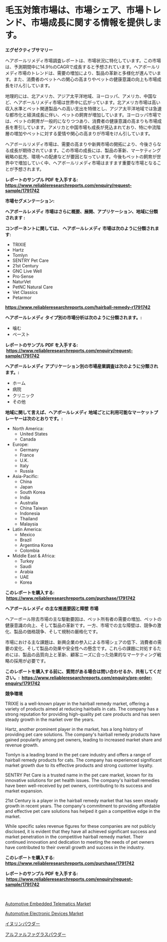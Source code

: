 <p><h1>毛玉対策市場は、市場シェア、市場トレンド、市場成長に関する情報を提供します。</h1></p><p><strong>エグゼクティブサマリー</strong></p>
<p><p>ヘアボールリメディ市場調査レポートは、市場状況に特化しています。この市場は、予測期間中に14.9％のCAGRで成長すると予想されています。ヘアボールリメディ市場のトレンドは、需要の増加により、製品の革新と多様化が進んでいます。また、消費者のペットへの関心の高まりやペットの健康意識の向上も市場成長をけん引しています。</p><p>地理的には、北アメリカ、アジア太平洋地域、ヨーロッパ、アメリカ、中国など、ヘアボールリメディ市場は世界中に広がっています。北アメリカ市場は高い収入水準とペット関連製品への高い支出を特徴とし、アジア太平洋地域では急速な都市化と経済成長に伴い、ペットの飼育が増加しています。ヨーロッパ市場では、ペットの飼育が一般的になりつつあり、消費者の健康意識の高まりも市場成長を牽引しています。アメリカと中国市場も成長が見込まれており、特に中流階層の増加やペットに対する愛情や関心の高まりが市場をけん引しています。</p><p>ヘアボールリメディ市場は、需要の高まりや新興市場の開拓により、今後さらなる成長が期待されています。この市場の成長には、製品の革新、マーケティング戦略の拡充、環境への配慮などが要因となっています。今後もペットの飼育が世界中で増加していく中、ヘアボールリメディ市場はますます重要な市場となることが予想されます。</p></p>
<p><strong>レポートのサンプル PDF を入手する: <a href="https://www.reliableresearchreports.com/enquiry/request-sample/1791742">https://www.reliableresearchreports.com/enquiry/request-sample/1791742</a></strong></p>
<p><strong>市場セグメンテーション:</strong></p>
<p><strong> ヘアボールレメディ 市場はさらに概要、展開、アプリケーション、地域に分類されます :</strong></p>
<p><strong>コンポーネントに関しては、 ヘアボールレメディ 市場は次のように分類されます: &nbsp;</strong></p>
<p><ul><li>TRIXIE</li><li>Hartz</li><li>Tomlyn</li><li>SENTRY Pet Care</li><li>21st Century</li><li>GNC Live Well</li><li>Pro·Sense</li><li>NaturVet</li><li>PetNC Natural Care</li><li>Vet Classics</li><li>Petarmor</li></ul></p>
<p><strong><a href="https://www.reliableresearchreports.com/hairball-remedy-r1791742">https://www.reliableresearchreports.com/hairball-remedy-r1791742</a></strong></p>
<p><strong> ヘアボールレメディ タイプ別の市場分析は次のように分類されます。:</strong></p>
<p><ul><li>噛む</li><li>ペースト</li></ul></p>
<p><strong>レポートのサンプル PDF を入手する: &nbsp;<a href="https://www.reliableresearchreports.com/enquiry/request-sample/1791742">https://www.reliableresearchreports.com/enquiry/request-sample/1791742</a></strong></p>
<p><strong> ヘアボールレメディ アプリケーション別の市場産業調査は次のように分類されます。:</strong></p>
<p><ul><li>ホーム</li><li>病院</li><li>クリニック</li><li>その他</li></ul></p>
<p><strong>地域に関して言えば、ヘアボールレメディ 地域ごとに利用可能なマーケットプレーヤーは次のとおりです。:</strong></p>
<p><ul>
    <li>
        North America:
        <ul>
            <li>United States</li>
            <li>Canada</li>
        </ul>
    </li>
    <li>
        Europe:
        <ul>
            <li>Germany</li>
            <li>France</li>
            <li>U.K.</li>
            <li>Italy</li>
            <li>Russia</li>
        </ul>
    </li>
    <li>
        Asia-Pacific:
        <ul>
            <li>China</li>
            <li>Japan</li>
            <li>South Korea</li>
            <li>India</li>
            <li>Australia</li>
            <li>China Taiwan</li>
            <li>Indonesia</li>
            <li>Thailand</li>
            <li>Malaysia</li>
        </ul>
    </li>
    <li>
        Latin America:
        <ul>
            <li>Mexico</li>
            <li>Brazil</li>
            <li>Argentina Korea</li>
            <li>Colombia</li>
        </ul>
    </li>
    <li>
        Middle East & Africa:
        <ul>
            <li>Turkey</li>
            <li>Saudi</li>
            <li>Arabia</li>
            <li>UAE</li>
            <li>Korea</li>
        </ul>
    </li>
    </ul></p>
<p><strong>このレポートを購入する: &nbsp;<a href="https://www.reliableresearchreports.com/purchase/1791742">https://www.reliableresearchreports.com/purchase/1791742</a></strong></p>
<p><strong>ヘアボールレメディ の主な推進要因と障壁 市場</strong></p>
<p><p>ヘアーボール除去市場の主な駆動要因は、ペット所有者の需要の増加、ペットの健康意識の向上、そして製品の革新です。一方、市場での主な障壁は、競争の激化、製品の価格競争、そして規制の厳格化です。</p><p>市場における主な課題は、新興企業の参入による市場シェアの低下、消費者の需要の変化、そして製品の効果や安全性への懸念です。これらの課題に対処するためには、製品の品質向上と革新、顧客ニーズに合った効果的なマーケティング戦略の採用が必要です。</p></p>
<p><strong>このレポートを購入する前に、質問がある場合は問い合わせるか、共有してください。:&nbsp; <a href="https://www.reliableresearchreports.com/enquiry/pre-order-enquiry/1791742">https://www.reliableresearchreports.com/enquiry/pre-order-enquiry/1791742</a></strong></p>
<p><strong>競争環境</strong></p>
<p><p>TRIXIE is a well-known player in the hairball remedy market, offering a variety of products aimed at reducing hairballs in cats. The company has a strong reputation for providing high-quality pet care products and has seen steady growth in the market over the years.</p><p>Hartz, another prominent player in the market, has a long history of providing pet care solutions. The company's hairball remedy products have gained popularity among pet owners, leading to increased market share and revenue growth.</p><p>Tomlyn is a leading brand in the pet care industry and offers a range of hairball remedy products for cats. The company has experienced significant market growth due to its effective products and strong customer loyalty.</p><p>SENTRY Pet Care is a trusted name in the pet care market, known for its innovative solutions for pet health issues. The company's hairball remedies have been well-received by pet owners, contributing to its success and market expansion.</p><p>21st Century is a player in the hairball remedy market that has seen steady growth in recent years. The company's commitment to providing affordable and effective pet care solutions has helped it gain a competitive edge in the market.</p><p>While specific sales revenue figures for these companies are not publicly disclosed, it is evident that they have all achieved significant success and market penetration in the competitive hairball remedy market. Their continued innovation and dedication to meeting the needs of pet owners have contributed to their overall growth and success in the industry.</p></p>
<p><strong>このレポートを購入する: &nbsp; <a href="https://www.reliableresearchreports.com/purchase/1791742">https://www.reliableresearchreports.com/purchase/1791742</a></strong></p>
<p><strong>レポートのサンプル PDF を入手する: &nbsp;<a href="https://www.reliableresearchreports.com/enquiry/request-sample/1791742">https://www.reliableresearchreports.com/enquiry/request-sample/1791742</a></strong><strong></strong></p>
<p>&nbsp;</p>
<p><p><a href="https://www.linkedin.com/pulse/automotive-embedded-telematics-market-comprehensive-lqmee?trackingId=eN%2BadqBn89tqITX355z7ew%3D%3D">Automotive Embedded Telematics Market</a></p><p><a href="https://www.linkedin.com/pulse/automotive-electronic-devices-market-furnish-information-kbc7e?trackingId=7r4LbjKCOdrob34hxsu7Hg%3D%3D">Automotive Electronic Devices Market</a></p><p><a href="https://medium.com/@elenorkiehn/%E3%82%A4%E3%83%8C%E3%83%AA%E3%83%B3%E3%83%91%E3%82%A6%E3%83%80%E3%83%BC%E5%B8%82%E5%A0%B4%E3%81%AE%E5%88%86%E6%9E%90-%E3%82%B0%E3%83%AD%E3%83%BC%E3%83%90%E3%83%AB%E7%94%A3%E6%A5%AD%E3%81%AE%E5%B1%95%E6%9C%9B%E3%81%A8%E4%BA%88%E6%B8%AC-2024%E5%B9%B4%E3%81%8B%E3%82%892031%E5%B9%B4-aa8ed3beb0f6">イヌリンパウダー</a></p><p><a href="https://medium.com/@elenorkiehn/%E3%82%A2%E3%83%AB%E3%83%95%E3%82%A1%E3%83%AB%E3%83%95%E3%82%A1%E3%82%B0%E3%83%A9%E3%82%B9%E3%83%91%E3%82%A6%E3%83%80%E3%83%BC%E3%83%9E%E3%83%BC%E3%82%B1%E3%83%83%E3%83%88-2031%E5%B9%B4%E3%81%BE%E3%81%A7%E3%81%AE%E3%83%88%E3%83%AC%E3%83%B3%E3%83%89-%E4%BA%88%E6%B8%AC-%E7%AB%B6%E4%BA%89%E5%88%86%E6%9E%90-504583ffb6c7">アルファルファグラスパウダー</a></p></p>